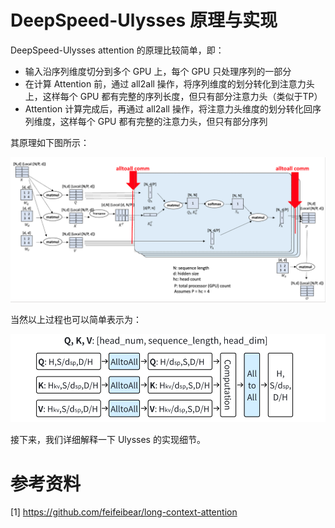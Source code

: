 # DeepSpeed-Ulysses 原理与实现


DeepSpeed-Ulysses attention 的原理比较简单，即：
- 输入沿序列维度切分到多个 GPU 上，每个 GPU 只处理序列的一部分
- 在计算 Attention 前，通过 all2all 操作，将序列维度的划分转化到注意力头上，这样每个 GPU 都有完整的序列长度，但只有部分注意力头（类似于TP）
- Attention 计算完成后，再通过 all2all 操作，将注意力头维度的划分转化回序列维度，这样每个 GPU 都有完整的注意力头，但只有部分序列

其原理如下图所示：

![alt text](./images/ulysses.png)

当然以上过程也可以简单表示为：

![alt text](./images/ulysses_simple.png)


接下来，我们详细解释一下 Ulysses 的实现细节。



# 参考资料
[1] https://github.com/feifeibear/long-context-attention



